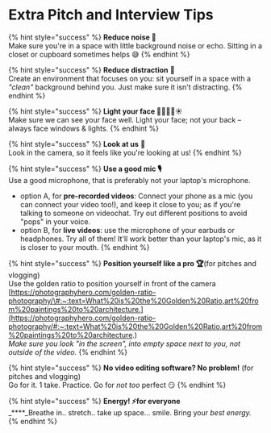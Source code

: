 # Extra Pitch and Interview Tips

{% hint style="success" %}
**Reduce noise 📣**  
Make sure you're in a space with little background noise or echo. Sitting in a closet or cupboard sometimes helps 😅
{% endhint %}

{% hint style="success" %}
**Reduce distraction** 💃  
Create an environment that focuses on you: sit yourself in a space with a _"clean"_  background behind you. Just make sure it isn't distracting.
{% endhint %}

{% hint style="success" %}
**Light your face 🙍🏽‍♀️🔦☀️**  
Make sure we can see your face well. Light your face; not your back – always face windows & lights.
{% endhint %}

{% hint style="success" %}
**Look at us** 👀  
Look in the camera, so it feels like you're looking at us!
{% endhint %}

{% hint style="success" %}
**Use a good mic 🎙**  
Use a good microphone, that is preferably not your laptop's microphone.  
- option A, for **pre-recorded videos**: Connect your phone as a mic \(you can connect your video too!\), and keep it close to you; as if you're talking to someone on videochat. Try out different positions to avoid "pops" in your voice.  
- option B, for **live videos**: use the microphone of your earbuds or headphones. Try all of them! It'll work better than your laptop's mic, as it is closer to your mouth.
{% endhint %}

{% hint style="success" %}
**Position yourself like a pro 🏆**\(for pitches and vlogging\)  
Use the golden ratio to position yourself in front of the camera  
[https://photographyhero.com/golden-ratio-photography/\#:~:text=What%20is%20the%20Golden%20Ratio,art%20from%20paintings%20to%20architecture.](https://photographyhero.com/golden-ratio-photography/#:~:text=What%20is%20the%20Golden%20Ratio,art%20from%20paintings%20to%20architecture.)  
_Make sure you look "in the screen", into empty space next to you, not outside of the video._
{% endhint %}

{% hint style="success" %}
**No video editing software? No problem!** \(for pitches and vlogging\)  
Go for it. 1 take. Practice. Go for _not too_ perfect 😏
{% endhint %}

{% hint style="success" %}
**Energy! ⚡️for everyone**  
_****_Breathe in.. stretch.. take up space... smile. Bring your _best energy._
{% endhint %}

